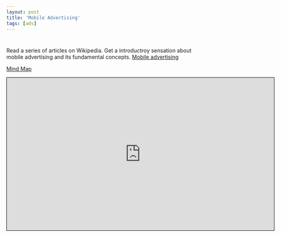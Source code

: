```yaml
---
layout: post
title: 'Mobile Advertising'
tags: [ads]
---
```


#

Read a series of articles on Wikipedia. Get a introductroy sensation about mobile advertising and its fundamental concepts.
[Mobile advertising](http://en.wikipedia.org/wiki/Mobile_advertising)

<div class="mindmap">
  <p class="heading">
    <a href="http://app.wisemapping.com/c/maps/103695/public">Mind Map</a>
  </p>
  <div class="content">
    <iframe style="width:700px;height:400px;border: 1px solid black" src="http://app.wisemapping.com/c/maps/103695/embed?zoom=1"> </iframe>
  </div>
</div>

